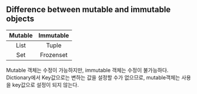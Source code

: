 ## Difference between mutable and immutable objects

|Mutable|Immutable|
|:-:|:-:|
|List|Tuple|
|Set|Frozenset|

Mutable 객체는 수정이 가능하지만, immutable 객체는 수정이 불가능하다. Dictionary에서 Key값으로는 변하는 값을 설정할 수가 없으므로, mutable객체는 사용을 key값으로 설정이 되지 않는다.
